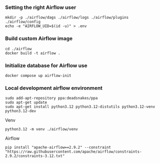 ### Setting the right Airflow user
```
mkdir -p ./airflow/dags ./airflow/logs ./airflow/plugins ./airflow/config
echo -e "AIRFLOW_UID=$(id -u)" > .env
```

### Build custom Airflow image
```
cd ./airflow
docker build -t airflow .
```

### Initialize database for Airflow use
```
docker compose up airflow-init
```

### Local development airflow environment
```
sudo add-apt-repository ppa:deadsnakes/ppa
sudo apt-get update
sudo apt-get install python3.12 python3.12-distutils python3.12-venv python3.12-dev
```
Venv
```
python3.12 -m venv ./airflow/venv
```
Airflow 
```
pip install "apache-airflow==2.9.2" --constraint "https://raw.githubusercontent.com/apache/airflow/constraints-2.9.2/constraints-3.12.txt"
```